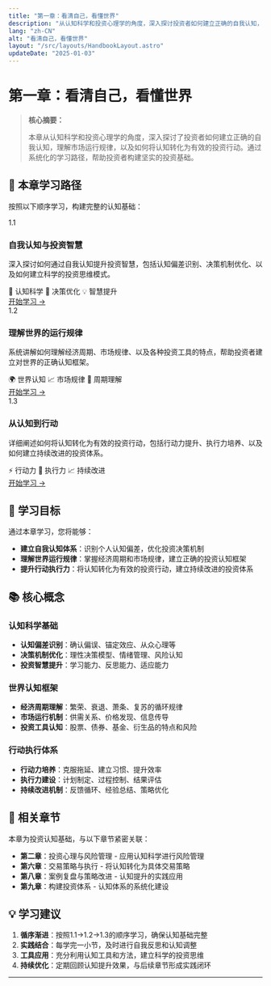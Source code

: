 ```yaml
---
title: "第一章：看清自己，看懂世界"
description: "从认知科学和投资心理学的角度，深入探讨投资者如何建立正确的自我认知，理解市场运行规律，以及如何将认知转化为有效的投资行动"
lang: "zh-CN"
alt: "看清自己，看懂世界"
layout: "/src/layouts/HandbookLayout.astro"
updateDate: "2025-01-03"
---
```





# 第一章：看清自己，看懂世界

> **核心摘要：**
> 
> 本章从认知科学和投资心理学的角度，深入探讨了投资者如何建立正确的自我认知，理解市场运行规律，以及如何将认知转化为有效的投资行动。通过系统化的学习路径，帮助投资者构建坚实的投资基础。

## 📖 本章学习路径

按照以下顺序学习，构建完整的认知基础：

<div class="chapters-grid">
  <div class="chapter-card">
    <div class="chapter-header">
      <span class="chapter-number">1.1</span>
      <h3>自我认知与投资智慧</h3>
    </div>
    <p>深入探讨如何通过自我认知提升投资智慧，包括认知偏差识别、决策机制优化、以及如何建立科学的投资思维模式。</p>
    <div class="chapter-features">
      <span class="feature-tag">🧠 认知科学</span>
      <span class="feature-tag">🎯 决策优化</span>
      <span class="feature-tag">💡 智慧提升</span>
    </div>
    <a href="/book1/001_Chapter1/1.1_Self_Awareness_and_Investment_Wisdom_CN" class="chapter-link">开始学习 →</a>
  </div>

  <div class="chapter-card">
    <div class="chapter-header">
      <span class="chapter-number">1.2</span>
      <h3>理解世界的运行规律</h3>
    </div>
    <p>系统讲解如何理解经济周期、市场规律、以及各种投资工具的特点，帮助投资者建立对世界的正确认知框架。</p>
    <div class="chapter-features">
      <span class="feature-tag">🌍 世界认知</span>
      <span class="feature-tag">📈 市场规律</span>
      <span class="feature-tag">🔄 周期理解</span>
    </div>
    <a href="/book1/001_Chapter1/1.2_Understanding_the_World_CN" class="chapter-link">开始学习 →</a>
  </div>

  <div class="chapter-card">
    <div class="chapter-header">
      <span class="chapter-number">1.3</span>
      <h3>从认知到行动</h3>
    </div>
    <p>详细阐述如何将认知转化为有效的投资行动，包括行动力提升、执行力培养、以及如何建立持续改进的投资体系。</p>
    <div class="chapter-features">
      <span class="feature-tag">⚡ 行动力</span>
      <span class="feature-tag">🎯 执行力</span>
      <span class="feature-tag">📈 持续改进</span>
    </div>
    <a href="/book1/001_Chapter1/1.3_From_Cognition_to_Action_CN" class="chapter-link">开始学习 →</a>
  </div>
</div>

## 🎯 学习目标

通过本章学习，您将能够：

- **建立自我认知体系**：识别个人认知偏差，优化投资决策机制
- **理解世界运行规律**：掌握经济周期和市场规律，建立正确的投资认知框架
- **提升行动执行力**：将认知转化为有效的投资行动，建立持续改进的投资体系

## 📚 核心概念

### 认知科学基础
- **认知偏差识别**：确认偏误、锚定效应、从众心理等
- **决策机制优化**：理性决策模型、情绪管理、风险认知
- **投资智慧提升**：学习能力、反思能力、适应能力

### 世界认知框架
- **经济周期理解**：繁荣、衰退、萧条、复苏的循环规律
- **市场运行机制**：供需关系、价格发现、信息传导
- **投资工具认知**：股票、债券、基金、衍生品的特点和风险

### 行动执行体系
- **行动力培养**：克服拖延、建立习惯、提升效率
- **执行力建设**：计划制定、过程控制、结果评估
- **持续改进机制**：反馈循环、经验总结、策略优化

## 🔗 相关章节

本章为投资认知基础，与以下章节紧密关联：

- **第二章**：投资心理与风险管理 - 应用认知科学进行风险管理
- **第六章**：交易策略与执行 - 将认知转化为具体交易策略
- **第八章**：案例复盘与策略改进 - 认知提升的实践应用
- **第九章**：构建投资体系 - 认知体系的系统化建设

## 💡 学习建议

1. **循序渐进**：按照1.1→1.2→1.3的顺序学习，确保认知基础完整
2. **实践结合**：每学完一小节，及时进行自我反思和认知调整
3. **工具应用**：充分利用认知工具和方法，建立科学的投资思维
4. **持续优化**：定期回顾认知提升效果，与后续章节形成实践闭环

---


<style>
  
  
  /* 页面导航样式 - 与底部导航一致 */
  .page-nav {
    display: flex;
    justify-content: center;
    align-items: center;
    gap: 2rem;
    padding: 1.5rem 0;
    margin: 2rem 0;
    border-top: 1px solid var(--border-color);
    border-bottom: 1px solid var(--border-color);
  }

  .page-nav a {
    display: inline-flex;
    align-items: center;
    padding: 0.8rem 1.5rem;
    background: linear-gradient(135deg, var(--primary-color) 0%, var(--primary-light) 100%);
    color: white;
    text-decoration: none;
    border-radius: 25px;
    font-size: 0.95rem;
    font-weight: 600;
    transition: all 0.3s ease;
    box-shadow: 0 4px 12px rgba(56, 142, 60, 0.3);
  }

  .page-nav a:hover {
    background: linear-gradient(135deg, var(--primary-light) 0%, #81C784 100%);
    transform: translateY(-2px);
    box-shadow: 0 6px 20px rgba(56, 142, 60, 0.4);
  }

  .page-nav a:first-child {
    background: linear-gradient(135deg, #2196f3 0%, #42a5f5 100%);
    box-shadow: 0 4px 12px rgba(33, 150, 243, 0.3);
  }

  .page-nav a:first-child:hover {
    background: linear-gradient(135deg, #42a5f5 0%, #64b5f6 100%);
    box-shadow: 0 6px 20px rgba(33, 150, 243, 0.4);
  }

  .page-nav a:last-child {
    background: linear-gradient(135deg, var(--primary-color) 0%, var(--primary-light) 100%);
    box-shadow: 0 4px 12px rgba(56, 142, 60, 0.3);
  }

  .page-nav a:last-child:hover {
    background: linear-gradient(135deg, var(--primary-light) 0%, #81C784 100%);
    box-shadow: 0 6px 20px rgba(56, 142, 60, 0.4);
  }

  /* 暗色模式适配 */
  [data-theme="dark"] .page-nav a:first-child {
    background: linear-gradient(135deg, #1976d2 0%, #1e88e5 100%);
  }

  [data-theme="dark"] .page-nav a:first-child:hover {
    background: linear-gradient(135deg, #1e88e5 0%, #2196f3 100%);
  }

  /* 响应式设计 */
  @media (max-width: 768px) {
    .page-nav {
      flex-direction: column;
      gap: 1rem;
    }

    .page-nav a {
      font-size: 0.9rem;
      padding: 0.7rem 1.2rem;
    }
  }
</style>
